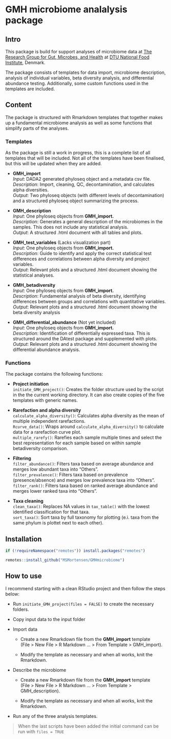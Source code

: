 GMH microbiome analalysis package
================

## Intro

This package is build for support analyses of microbiome data at [The
Research Group for Gut, Microbes, and
Health](https://www.food.dtu.dk/english/research/gut-microbes-and-health "Group page")
at [DTU National Food
Institute](https://www.food.dtu.dk/english "Institute page"), Denmark.

The package consists of templates for data import, microbiome
description, analysis of individual variables, beta diversity analysis,
and differential abundance testing. Additionally, some custom functions
used in the templates are included.

## Content

The package is structured with Rmarkdown templates that together makes
up a fundamental microbiome analysis as well as some functions that
simplify parts of the analyses.

### Templates

As the package is still a work in progress, this is a complete list of
all templates that will be included. Not all of the templates have been
finalised, but this will be updated when they are added.

- **GMH_import**  
  *Input*: DADA2 generated phyloseq object and a metadata csv file.  
  *Description*: Import, cleaning, QC, decontamination, and calculates
  alpha diversities.  
  *Output*: Two phyloseq objects (with different levels of
  decontamination) and a structured phyloseq object summarizing the
  process.

- **GMH_description**  
  *Input*: One phyloseq objects from **GMH_import.**  
  *Description*: Generates a general description of the microbiomes in
  the samples. This does not include any statistical analysis.  
  *Output*: A structured .html document with all tables and plots.

- **GMH_test_variables** (Lacks visualization part)  
  *Input*: One phyloseq objects from **GMH_import.**  
  *Description*: Guide to identify and apply the correct statistical
  test differences and correlations between alpha diversity and project
  variables.  
  *Output*: Relevant plots and a structured .html document showing the
  statistical analyses.

- **GMH_betadiversity**  
  *Input*: One phyloseq objects from **GMH_import.**  
  *Description*: Fundamental analysis of beta diversity, identifying
  differences between groups and correlations with quantitative
  variables.  
  *Output*: Relevant plots and a structured .html document showing the
  beta diversity analysis

- **GMH_differential_abundance** (Not yet included)  
  *Input*: One phyloseq objects from **GMH_import.**  
  *Description*: Identification of differentially expressed taxa. This
  is structured around the DAtest package and supplemented with plots.  
  *Output*: Relevant plots and a structured .html document showing the
  differential abundance analysis.

### Functions

The package contains the following functions:

- **Project initiation**  
  `initiate_GMH_project()`: Creates the folder structure used by the
  script in the the current working directory. It can also create copies
  of the five templates with generic names.

- **Rarefaction and alpha diversity**  
  `calculate_alpha_diversity()`: Calculates alpha diversity as the mean
  of multiple independent rarefactions.  
  `Rcurve_data()`: Wraps around `calculate_alpha_diversity()` to
  calculate data for a rarefaction curve plot.  
  `multiple_rarefy()`: Rarefies each sample multiple times and select
  the best representation for each sample based on within sample
  betadiversity comparison.

- **Filtering**  
  `filter_abundance()`: Filters taxa based on average abundance and
  merges low abundant taxa into “Others”.  
  `filter_prevalence()`: Filters taxa based on prevalence
  (presence/absence) and merges low prevalence taxa into “Others”.  
  `filter_rank()`: Filters taxa based on ranked average abundance and
  merges lower ranked taxa into “Others”.

- **Taxa cleaning**  
  `clean_taxa()`: Replaces NA values in `tax_table()` with the lowest
  identified classification for that taxa.  
  `sort_taxa()`: Sort taxa by full taxonomy for plotting (e.i. taxa from
  the same phylum is plottet next to each other).

## Installation

``` r
if (!requireNamespace("remotes")) install.packages("remotes")

remotes::install_github("MSMortensen/GMHmicrobiome")
```

## How to use

I recommend starting with a clean RStudio project and then follow the
steps below:

- Run `initiate_GMH_project(files = FALSE)` to create the necessary
  folders.

- Copy input data to the input folder

- Import data

  - Create a new Rmarkdown file from the **GMH_import** template  
    (File \> New File \> R Markdown … \> From Template \> GMH_import).

  - Modify the template as necessary and when all works, knit the
    Rmarkdown.

- Describe the microbiome

  - Create a new Rmarkdown file from the **GMH_import** template  
    (File \> New File \> R Markdown … \> From Template \>
    GMH_description).

  - Modify the template as necessary and when all works, knit the
    Rmarkdown.

- Run any of the three analysis templates.

> When the last scripts have been added the initial command can be run
> with `files = TRUE`
